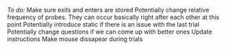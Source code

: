 *To do:*
Make sure exits and enters are stored
Potentially change relative frequency of probes. They can occur basically right after each other at this point
Potentially introduce static if there is an issue with the last trial
Potentially change questions if we can come up with better ones
Update instructions
Make mouse dissapear during trials
